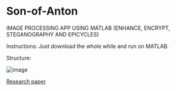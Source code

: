 # Son-of-Anton
IMAGE PROCESSING APP USING MATLAB (ENHANCE, ENCRYPT, STEGANOGRAPHY AND EPICYCLES)

Instructions:
Just download the whole while and run on MATLAB.

Structure:

![image](https://github.com/MrStrange09/Son-of-Anton/assets/65698817/a5839172-f506-4666-a3be-c05c7d9973c4)



[Research paper](https://github.com/MrStrange09/Son-of-Anton/blob/main/Research%20paper.pdf)
